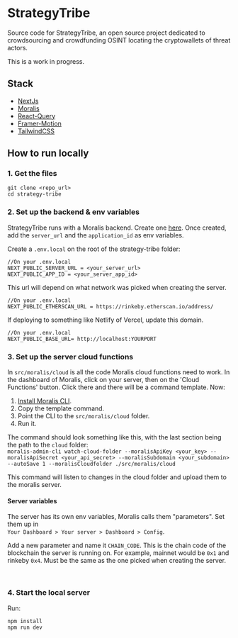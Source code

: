 # StrategyTribe

Source code for StrategyTribe, an open source project dedicated to crowdsourcing and crowdfunding OSINT locating the cryptowallets of threat actors.

This is a work in progress.

## Stack

- [NextJs](https://nextjs.org/ 'NextJs')
- [Moralis](https://moralis.io/ 'Moralis')
- [React-Query](https://react-query.tanstack.com/overview 'React-Query')
- [Framer-Motion](https://www.framer.com/docs/ 'Framer-Motion')
- [TailwindCSS](https://tailwindcss.com/docs/installation 'TailwindCSS')

## How to run locally

### 1. Get the files

    git clone <repo_url>
    cd strategy-tribe


### 2. Set up the backend & env variables

StrategyTribe runs with a Moralis backend. Create one [here](https://moralis.io/ 'here'). Once created, add the `server_url` and the `application_id` as env variables.

Create a `.env.local` on the root of the strategy-tribe folder:

```
//On your .env.local
NEXT_PUBLIC_SERVER_URL = <your_server_url>
NEXT_PUBLIC_APP_ID = <your_server_app_id>
```

This url will depend on what network was picked when creating the server.

```
//On your .env.local
NEXT_PUBLIC_ETHERSCAN_URL = https://rinkeby.etherscan.io/address/
```

If deploying to something like Netlify of Vercel, update this domain.

```
//On your .env.local
NEXT_PUBLIC_BASE_URL= http://localhost:YOURPORT
```

### 3. Set up the server cloud functions

In `src/moralis/cloud` is all the code Moralis cloud functions need to work. In the dashboard of Moralis, click on your server, then on the 'Cloud Functions' button. Click there and there will be a command template. Now:

1. [Install Moralis CLI](https://docs.moralis.io/moralis-dapp/tools/moralis-admin-cli 'Install Moralis CLI').
2. Copy the template command.
3. Point the CLI to the `src/moralis/cloud` folder.
4. Run it.

The command should look something like this, with the last section being the path to the `cloud` folder:
<br/>
`moralis-admin-cli watch-cloud-folder --moralisApiKey <your_key> --moralisApiSecret <your_api_secret> --moralisSubdomain <your_subdomain> --autoSave 1 --moralisCloudfolder ./src/moralis/cloud`

This command will listen to changes in the cloud folder and upload them to the moralis server.

#### Server variables

The server has its own env variables, Moralis calls them "parameters". Set them up in
<br/>
`Your Dashboard > Your server > Dashboard > Config`.

Add a new parameter and name it `CHAIN_CODE`. This is the chain code of the blockchain the server is running on. For example, mainnet would be `0x1` and rinkeby `0x4`. Must be the same as the one picked when creating the server.

<br/>

### 4. Start the local server

Run:

    npm install
    npm run dev

